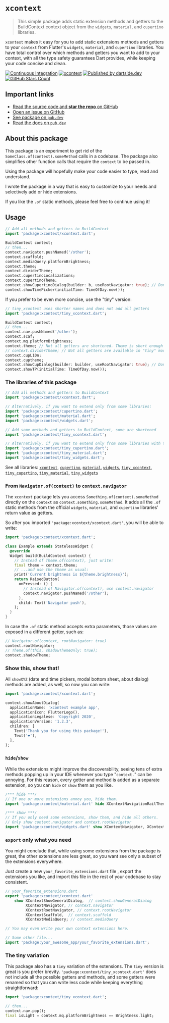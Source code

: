 # `xcontext`

> This simple package adds static extension methods and getters to the BuildContext context object from the `widgets`, `material`, and `cupertino` libraries.

`xcontext` makes it easy for you to add static extensions methods and getters to your `context` from Flutter's `widgets`, `material`, and `cupertino` libraries.
You have total control over which methods and getters you want to add to your context, with all the type safety guarantees Dart provides, while keeping your code concise and clean.

[![Continuous Integration](https://github.com/dartsidedev/xcontext/workflows/Continuous%20Integration/badge.svg?branch=master)](https://github.com/dartsidedev/xcontext/actions) [![xcontext](https://img.shields.io/pub/v/xcontext?label=xcontext&logo=dart)](https://pub.dev/packages/xcontext 'See xcontext package info on pub.dev') [![Published by dartside.dev](https://img.shields.io/static/v1?label=Published%20by&message=dartside.dev&logo=dart&logoWidth=30&color=40C4FF&labelColor=1d599b&labelWidth=100)](https://pub.dev/publishers/dartside.dev/packages) [![GitHub Stars Count](https://img.shields.io/github/stars/dartsidedev/xcontext?logo=github)](https://github.com/dartsidedev/xcontext 'Star me on GitHub!')

## Important links

* [Read the source code and **star the repo** on GitHub](https://github.com/dartsidedev/xcontext)
* [Open an issue on GitHub](https://github.com/dartsidedev/xcontext/issues)
* [See package on `pub.dev`](https://pub.dev/packages/xcontext)
* [Read the docs on `pub.dev`](https://pub.dev/documentation/xcontext/latest/)

## About this package

This package is an experiment to get rid of the `SomeClass.of(context).someMethod` calls in a codebase. The package also simplifies other function calls that require the `context` to be passed in.

Using the package will hopefully make your code easier to type, read and understand.

I wrote the package in a way that is easy to customize to your needs and selectively add or hide extensions.

If you like the `.of` static methods, please feel free to continue using it!

## Usage

```dart
// Add all methods and getters to BuildContext
import 'package:xcontext/xcontext.dart';

BuildContext context;
// then...
context.navigator.pushNamed('/other');
context.scaffold;
context.mediaQuery.platformBrightness;
context.theme;
context.dividerTheme;
context.cupertinoLocalizations;
context.cupertinoTheme;
context.showCupertinoDialog(builder: b, useRootNavigator: true); // Don't forget to define the builder.
context.showTimePicker(initialTime: TimeOfDay.now());
```

If you prefer to be even more concise, use the "tiny" version:

```dart
// tiny_xcontext uses shorter names and does not add all getters
import 'package:xcontext/tiny_xcontext.dart';

BuildContext context;
// then...
context.nav.pushNamed('/other');
context.scaf;
context.mq.platformBrightness;
context.theme; // Not all getters are shortened. Theme is short enough already
// context.dividerTheme; // Not all getters are available in "tiny" mode
context.cupL10n;
context.cuptheme;
context.showCupDialog(builder: builder, useRootNavigator: true); // Don't forget to define the builder.
context.showTP(initialTime: TimeOfDay.now());
```

### The libraries of this package

```dart
// Add all methods and getters to BuildContext
import 'package:xcontext/xcontext.dart';

// Alternatively, if you want to extend only from some libraries:
import 'package:xcontext/cupertino.dart';
import 'package:xcontext/material.dart';
import 'package:xcontext/widgets.dart';

// Add some methods and getters to BuildContext, some are shortened
import 'package:xcontext/tiny_xcontext.dart';

// Alternatively, if you want to extend only from some libraries with the short version
import 'package:xcontext/tiny_cupertino.dart';
import 'package:xcontext/tiny_material.dart';
import 'package:xcontext/tiny_widgets.dart';
```

See all libraries: [`xcontext`](https://pub.dev/documentation/xcontext/latest/xcontext/xcontext-library.html),
[`cupertino`](https://pub.dev/documentation/xcontext/latest/cupertino/cupertino-library.html),
[`material`](https://pub.dev/documentation/xcontext/latest/material/material-library.html),
[`widgets`](https://pub.dev/documentation/xcontext/latest/widgets/widgets-library.html),
[`tiny_xcontext`](https://pub.dev/documentation/xcontext/latest/tiny_xcontext/tiny_xcontext-library.html),
[`tiny_cupertino`](https://pub.dev/documentation/xcontext/latest/tiny_cupertino/tiny_cupertino-library.html),
[`tiny_material`](https://pub.dev/documentation/xcontext/latest/tiny_material/tiny_material-library.html),
[`tiny_widgets`](https://pub.dev/documentation/xcontext/latest/tiny_widgets/tiny_widgets-library.html)

### From `Navigator.of(context)` to `context.navigator`

The `xcontext` package lets you access `Something.of(context).someMethod` directly on the `context` as `context.something.someMethod`.
It adds all the `.of` static methods from the official `widgets`, `material`, and `cupertino` libraries' return value as getters.

So after you imported `'package:xcontext/xcontext.dart'`, you will be able to write:

```dart
import 'package:xcontext/xcontext.dart';

class Example extends StatelessWidget {
  @override
  Widget build(BuildContext context) {
    // Instead of Theme.of(context), just write: 
    final theme = context.theme;
    // ...and use the theme as usual:
    print('Current brightness is ${theme.brightness}');
    return RaisedButton(
      onPressed: () {
        // Instead of Navigator.of(context), use context.navigator
        context.navigator.pushNamed('/other');
      },
      child: Text('Navigator push'),
    );
  }
}
```

In case the `.of` static method accepts extra parameters, those values are exposed in a different getter, such as: 

```dart
// Navigator.of(context, rootNavigator: true)
context.rootNavigator;
// Theme.of(this, shadowThemeOnly: true);
context.shadowTheme;
```

### Show this, show that!

All `showXYZ` (date and time pickers, modal bottom sheet, about dialog) methods are added, as well, so now you can write:

```dart
import 'package:xcontext/xcontext.dart';

context.showAboutDialog(
  applicationName: 'xcontext example app',
  applicationIcon: FlutterLogo(),
  applicationLegalese: 'Copyright 2020',
  applicationVersion: '1.2.3',
  children: [
    Text('Thank you for using this package!'),
    Text('❤️'),
  ],
);
```

### `hide`/`show`

While the extensions might improve the discoverability, seeing tens of extra methods popping up in your
IDE whenever you type "`context.`" can be annoying. For this reason, every getter and method is added as a separate
extension, so you can `hide` or `show` them as you like.

```dart
/*** hide ***/
// If one or more extensions annoy you, hide them.
import 'package:xcontext/material.dart' hide XContextNavigationRailTheme;

/*** show ***/
// If you only need some extensions, show them, and hide all others.
// Only show context.navigator and context.rootNavigator
import 'package:xcontext/widgets.dart' show XContextNavigator, XContextRootNavigator;
```

### `export` only what you need

You might conclude that, while using some extensions from the package is great,
the other extensions are less great, so you want see only a subset of the extensions everywhere.

Just create a new `your_favorite_extensions.dart` file , export the extensions you like, and import this file in the rest of your codebase to stay consistent.

```dart
// your_favorite_extensions.dart
export 'package:xcontext/xcontext.dart'
    show XContextShowGeneralDialog,  // context.showGeneralDialog
         XContextNavigator, // context.navigator
         XContextRootNavigator, // context.rootNavigator
         XContextScaffold,  // context.scaffold
         XContextMediaQuery; // context.mediaQuery

// You may even write your own context extensions here.
```

```dart
// Some other file...
import 'package:your_awesome_app/your_favorite_extensions.dart';
```

### The tiny variation

This package also has a `tiny` variation of the extensions. The `tiny` version is great is you prefer brevity.
`'package:xcontext/tiny_xcontext.dart'` does not include all the possible getters and methods, and some getters were renamed so that you can write less code while keeping everything straightforward:

```dart
import 'package:xcontext/tiny_xcontext.dart';

// then...
context.nav.pop();
final isLight = context.mq.platformBrightness == Brightness.light;
```
